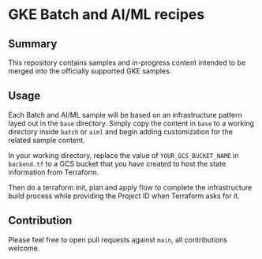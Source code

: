 # GKE Batch and AI/ML recipes

## Summary

This repository contains samples and in-progress content intended to be merged into the officially supported GKE samples.

## Usage
Each Batch and AI/ML sample will be based on an infrastructure pattern layed out in the `base` directory. Simply copy the content in `base` to a working directory inside `batch` or `aiml` and begin adding customization for the related sample content.

In your working directory, replace the value of `YOUR_GCS_BUCKET_NAME` in `backend.tf` to a GCS bucket that you have created to host the state information from Terraform.

Then do a terraform init, plan and apply flow to complete the infrastructure build process while providing the Project ID when Terraform asks for it.


## Contribution

Please feel free to open pull requests against `main`, all contributions welcome.